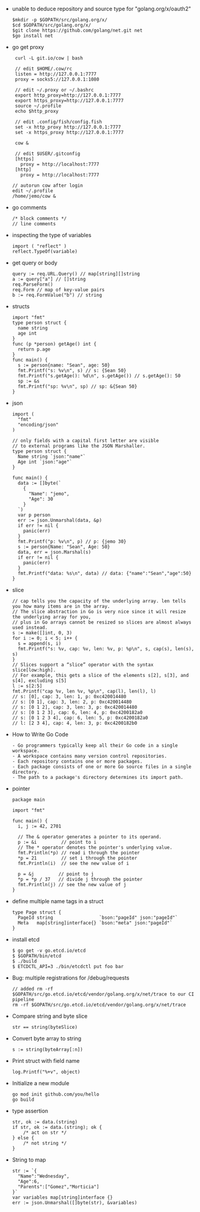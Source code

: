 - unable to deduce repository and source type for "golang.org/x/oauth2"

      $mkdir -p $GOPATH/src/golang.org/x/
      $cd $GOPATH/src/golang.org/x/
      $git clone https://github.com/golang/net.git net 
      $go install net 

- go get proxy

       curl -L git.io/cow | bash

       // edit $HOME/.cow/rc
       listen = http://127.0.0.1:7777
       proxy = socks5://127.0.0.1:1080

       // edit ~/.proxy or ~/.bashrc
       export http_proxy=http://127.0.0.1:7777
       export https_proxy=http://127.0.0.1:7777
       source ~/.profile
       echo $http_proxy

       // edit .config/fish/config.fish
       set -x http_proxy http://127.0.0.1:7777
       set -x https_proxy http://127.0.0.1:7777

       cow &

       // edit $USER/.gitconfig
       [https]
         proxy = http://localhost:7777
       [http]
         proxy = http://localhost:7777

      // autorun cow after login
      edit ~/.profile
      /home/jemo/cow &

- go comments

      /* block comments */
      // line comments

- inspecting the type of variables

      import ( "reflect" )
      reflect.TypeOf(variable)

- get query or body

      query := req.URL.Query() // map[string][]string
      a := query["a"] // []string
      req.ParseForm()
      req.Form // map of key-value pairs
      b := req.FormValue("b") // string

- structs

      import "fmt"
      type person struct {
        name string
        age int
      }
      func (p *person) getAge() int {
        return p.age
      }
      func main() {
        s := person{name: "Sean", age: 50}
        fmt.Printf("s: %v\n", s) // s: {Sean 50}
        fmt.Printf("s.getAge(): %d\n", s.getAge()) // s.getAge(): 50
        sp := &s
        fmt.Printf("sp: %v\n", sp) // sp: &{Sean 50}
      }

- json

      import (
        "fmt"
        "encoding/json"
      )
      
      // only fields with a capital first letter are visible
      // to external programs like the JSON Marshaller.
      type person struct {
        Name string `json:"name"`
        Age int `json:"age"`
      }

      func main() {
        data := []byte(`
          {
            "Name": "jemo",
            "Age": 30
          }
        `)
        var p person
        err := json.Unmarshal(data, &p)
        if err != nil {
          panic(err)
        }
        fmt.Printf("p: %v\n", p) // p: {jemo 30}
        s := person{Name: "Sean", Age: 50}
        data, err = json.Marshal(s)
        if err != nil {
          panic(err)
        }
        fmt.Printf("data: %s\n", data) // data: {"name":"Sean","age":50}
      }

- slice

      // cap tells you the capacity of the underlying array. len tells you how many items are in the array.
      // The slice abstraction in Go is very nice since it will resize the underlying array for you,
      // plus in Go arrays cannot be resized so slices are almost always used instead.
      s := make([]int, 0, 3)
      for i := 0; i < 5; i++ {
        s = append(s, i)
        fmt.Printf("s: %v, cap: %v, len: %v, p: %p\n", s, cap(s), len(s), s)
      }
      // Slices support a “slice” operator with the syntax slice[low:high].
      // For example, this gets a slice of the elements s[2], s[3], and s[4], excluding s[5]
      l := s[2:5]
      fmt.Printf("cap %v, len %v, %p\n", cap(l), len(l), l)
      // s: [0], cap: 3, len: 1, p: 0xc420014480
      // s: [0 1], cap: 3, len: 2, p: 0xc420014480
      // s: [0 1 2], cap: 3, len: 3, p: 0xc420014480
      // s: [0 1 2 3], cap: 6, len: 4, p: 0xc4200182a0
      // s: [0 1 2 3 4], cap: 6, len: 5, p: 0xc4200182a0
      // l: [2 3 4], cap: 4, len: 3, p: 0xc4200182b0

- How to Write Go Code

      - Go programmers typically keep all their Go code in a single workspace.
      - A workspace contains many version control repositories.
      - Each repository contains one or more packages.
      - Each package consists of one or more Go source files in a single directory.
      - The path to a package's directory determines its import path.

- pointer

      package main
      
      import "fmt"
      
      func main() {
        i, j := 42, 2701
      
        // The & operator generates a pointer to its operand.
        p := &i         // point to i
        // The * operator denotes the pointer's underlying value.
        fmt.Println(*p) // read i through the pointer
        *p = 21         // set i through the pointer
        fmt.Println(i)  // see the new value of i
      
        p = &j         // point to j
        *p = *p / 37   // divide j through the pointer
        fmt.Println(j) // see the new value of j
      }

- define multiple name tags in a struct

      type Page struct {
        PageId string                 `bson:"pageId" json:"pageId"`
        Meta   map[string]interface{} `bson:"meta" json:"pageId"`
      }

- install etcd

      $ go get -v go.etcd.io/etcd
      $ $GOPATH/bin/etcd
      $ ./build
      $ ETCDCTL_API=3 ./bin/etcdctl put foo bar

- Bug: multiple registrations for /debug/requests

      // added rm -rf $GOPATH/src/go.etcd.io/etcd/vendor/golang.org/x/net/trace to our CI pipeline 
      rm -rf $GOPATH/src/go.etcd.io/etcd/vendor/golang.org/x/net/trace

- Compare string and byte slice

      str == string(byteSlice)

- Convert byte array to string

      s := string(byteArray[:n])

- Print struct with field name

      log.Printf("%+v", object)

- Initialize a new module

      go mod init github.com/you/hello
      go build

- type assertion

      str, ok := data.(string)
      if str, ok := data.(string); ok {
          /* act on str */
      } else {
          /* not string */
      }

- String to map

      str := `{
        "Name":"Wednesday",
        "Age":6,
        "Parents":["Gomez","Morticia"]
      }`
      var variables map[string]interface {}
      err := json.Unmarshal([]byte(str), &variables)

